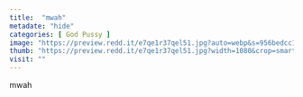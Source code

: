 ```yaml
---
title:  "mwah"
metadate: "hide"
categories: [ God Pussy ]
image: "https://preview.redd.it/e7qe1r37qel51.jpg?auto=webp&s=956bedcc1bf69f7c61213376e17bb21e0b7115e6"
thumb: "https://preview.redd.it/e7qe1r37qel51.jpg?width=1080&crop=smart&auto=webp&s=0b50b7f0a7a95cb96698b929b44af8ef21f94cec"
visit: ""
---
```

mwah
